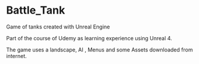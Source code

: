 # Battle_Tank
Game of tanks created with Unreal Engine

Part of the course of Udemy as learning experience using Unreal 4. 

The game uses a landscape, AI , Menus and some Assets downloaded from internet.
